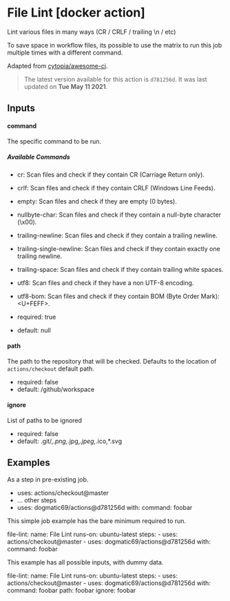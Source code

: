 <!-- NOTICE: Auto generated file! -->
# File Lint [docker action]

Lint various files in many ways (CR / CRLF / trailing \n / etc)

To save space in workflow files, its possible to use the matrix to run
this job multiple times with a different command.

Adapted from [cytopia/awesome-ci](https://github.com/cytopia/awesome-ci).


> The latest version available for this action is `d781256d`. It was last
updated on **Tue May 11 2021**.

## Inputs

#### command

The specific command to be run.

##### Available Commands

- cr: Scan files and check if they contain CR (Carriage Return only).
- crlf: Scan files and check if they contain CRLF (Windows Line Feeds).
- empty: Scan files and check if they are empty (0 bytes).
- nullbyte-char: Scan files and check if they contain a null-byte
  character (\x00).
- trailing-newline: Scan files and check if they contain a trailing
  newline.
- trailing-single-newline: Scan files and check if they contain
  exactly one trailing newline.
- trailing-space: Scan files and check if they contain trailing
  white spaces.
- utf8: Scan files and check if they have a non UTF-8 encoding.
- utf8-bom: Scan files and check if they contain BOM (Byte Order Mark):
  <U+FEFF>.


- required: true
- default: null

#### path

The path to the repository that will be checked. Defaults to the
  location of `actions/checkout` default path.


- required: false
- default: /github/workspace

#### ignore

List of paths to be ignored

- required: false
- default: .git/,*.png,*.jpg,*.jpeg,*.ico,*.svg


## Examples

As a step in pre-existing job.

  - uses: actions/checkout@master
  - ... other steps
  - uses: dogmatic69/actions@d781256d
    with:
      command: foobar


This simple job example has the bare minimum required to run.

  file-lint:
    name: File Lint
    runs-on: ubuntu-latest
    steps:
      - uses: actions/checkout@master
      - uses: dogmatic69/actions@d781256d
        with:
          command: foobar

This example has all possible inputs, with dummy data.

  file-lint:
    name: File Lint
      runs-on: ubuntu-latest
      steps:
        - uses: actions/checkout@master
        - uses: dogmatic69/actions@d781256d
        with:
          command: foobar
          path: foobar
          ignore: foobar
